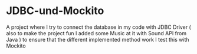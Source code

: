 # JDBC-und-Mockito
A project where I try to connect the database in my code with JDBC Driver ( also to make the project fun I added some Music at it with Sound API from Java ) 
to ensure that the different implemented method work I test this with Mockito
